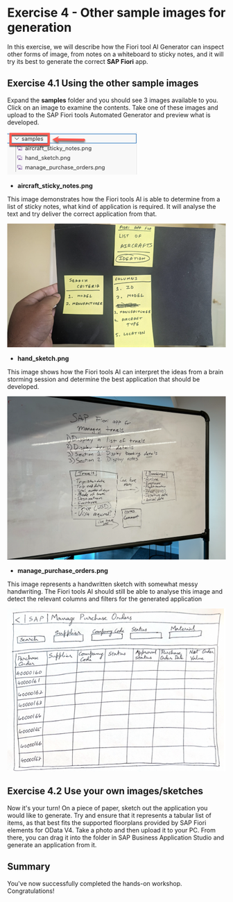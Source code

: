 #  Exercise 4 - Other sample images for generation


In this exercise, we will describe how the Fiori tool AI Generator can inspect other forms of image, from notes on a whiteboard to sticky notes, and it will try its best to generate the correct **SAP Fiori** app.


## Exercise 4.1 Using the other sample images

Expand the **samples** folder and you should see 3 images available to you.  Click on an image to examine the contents.  Take one of these images and upload to the SAP Fiori tools Automated Generator and preview what is developed.

![image](ex4img1.png)

- **aircraft_sticky_notes.png**

This image demonstrates how the Fiori tools AI is able to determine from a list of sticky notes, what kind of application is required.  It will analyse the text and try deliver the correct application from that.

![image](ex4img2.png)

- **hand_sketch.png**

This image shows how the Fiori tools AI can interpret the ideas from a brain storming session and determine the best application that should be developed.

![image](ex4img3.png)

- **manage_purchase_orders.png**

This image represents a handwritten sketch with somewhat messy handwriting.  The Fiori tools AI should still be able to analyse this image and detect the relevant columns and filters for the generated application

![image](ex4img4.png)

## Exercise 4.2 Use your own images/sketches

Now it's your turn! On a piece of paper, sketch out the application you would like to generate.  Try and ensure that it represents a tabular list of items, as that best fits the supported floorplans provided by SAP Fiori elements for OData V4.  Take a photo and then upload it to your PC.  From there, you can drag it into the folder in SAP Business Application Studio and generate an application from it.

## Summary

You've now successfully completed the hands-on workshop. Congratulations!
